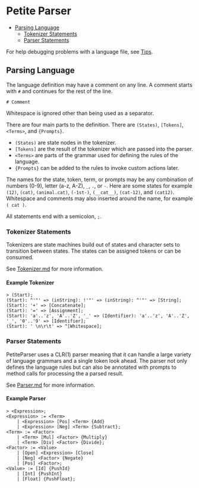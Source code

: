 ﻿# Petite Parser

- [Parsing Language](#parsing_language)
  - [Tokenizer Statements](#tokenizer_statements)
  - [Parser Statements](#parser_statements)

For help debugging problems with a language file, see [Tips](./Tips.md).

## Parsing Language

The language definition may have a comment on any line.
A comment starts with `#` and continues for the rest of the line.

```Plain
# Comment
```

Whitespace is ignored other than being used as a separator.

There are four main parts to the definition.
There are `(States)`, `[Tokens]`, `<Terms>`, and `{Prompts}`.

- `(States)` are state nodes in the tokenizer.
- `[Tokens]` are the result of the tokenizer which are passed into the parser.
- `<Terms>` are parts of the grammar used for defining the rules of the language.
- `{Prompts}` can be added to the rules to invoke custom actions later.

The names for the state, token, term, or prompts may be any combination of numbers (0-9),
letter (a-z, A-Z), `_`, `.`, or `-`. Here are some states for example `(12)`, `(cat)`, `(animal.cat)`,
`(-1st-)`, `(__cat__)`, `(cat-12)`, and `(cat12)`.
Whitespace and comments may also inserted around the name, for example `( cat )`.

All statements end with a semicolon, `;`.

### Tokenizer Statements

Tokenizers are state machines build out of states and character sets to transition between states.
The states can be assigned tokens or can be consumed.

See [Tokenizer.md](./Tokenizer.md) for more information.

#### Example Tokenizer

```Plain
> (Start);
(Start): ^'"' => (inString): !'"' => (inString): ^'"' => [String];
(Start): '+' => [Concatenate];
(Start): '=' => [Assignment];
(Start): 'a'..'z', 'A'..'Z', '_' => (Identifier): 'a'..'z', 'A'..'Z', '_', '0'..'9' => [Identifier];
(Start): ' \n\r\t' => ^[Whitespace];
```

### Parser Statements

PetiteParser uses a CLR(1) parser meaning that it can handle a large variety of language grammars
and a single token look ahead. The parser not only defines the language rules but
can also be annotated with prompts to method calls for processing the a parsed result.

See [Parser.md](./Parser.md) for more information.

#### Example Parser

```Plain
> <Expression>;
<Expression> := <Term>
    | <Expression> [Pos] <Term> {Add}
    | <Expression> [Neg] <Term> {Subtract};
<Term> := <Factor>
    | <Term> [Mul] <Factor> {Multiply}
    | <Term> [Div] <Factor> {Divide};
<Factor> := <Value>
    | [Open] <Expression> [Close]
    | [Neg] <Factor> {Negate}
    | [Pos] <Factor>;
<Value> := [Id] {PushId}
    | [Int] {PushInt}
    | [Float] {PushFloat};
```
